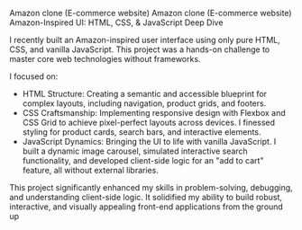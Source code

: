 
Amazon clone (E-commerce website)
Amazon clone (E-commerce website)
Amazon-Inspired UI: HTML, CSS, & JavaScript Deep Dive

I recently built an Amazon-inspired user interface using only pure HTML, CSS, and vanilla JavaScript. This project was a hands-on challenge to master core web technologies without frameworks.

I focused on:
 * HTML Structure: Creating a semantic and accessible blueprint for complex layouts, including navigation, product grids, and footers.
 * CSS Craftsmanship: Implementing responsive design with Flexbox and CSS Grid to achieve pixel-perfect layouts across devices. I finessed styling for product cards, search bars, and interactive elements.
 * JavaScript Dynamics: Bringing the UI to life with vanilla JavaScript. I built a dynamic image carousel, simulated interactive search functionality, and developed client-side logic for an "add to cart" feature, all without external libraries.

This project significantly enhanced my skills in problem-solving, debugging, and understanding client-side logic. It solidified my ability to build robust, interactive, and visually appealing front-end applications from the ground up
